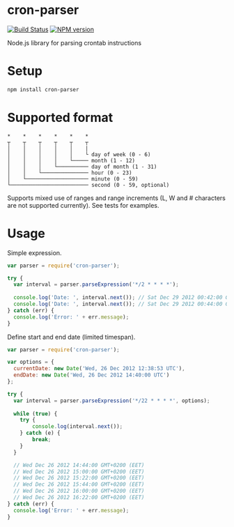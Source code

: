 cron-parser
================

[![Build Status](https://travis-ci.org/harrisiirak/cron-parser.png?branch=master)](https://travis-ci.org/harrisiirak/cron-parser)
[![NPM version](https://badge.fury.io/js/cron-parser.png)](http://badge.fury.io/js/cron-parser)

Node.js library for parsing crontab instructions

Setup
========
```bash
npm install cron-parser
```

Supported format
========

```
*    *    *    *    *    *
┬    ┬    ┬    ┬    ┬    ┬
│    │    │    │    │    |
│    │    │    │    │    └ day of week (0 - 6)
│    │    │    │    └───── month (1 - 12)
│    │    │    └────────── day of month (1 - 31)
│    │    └─────────────── hour (0 - 23)
│    └──────────────────── minute (0 - 59)
└───────────────────────── second (0 - 59, optional)
```

Supports mixed use of ranges and range increments (L, W and # characters are not supported currently). See tests for examples.

Usage
========

Simple expression.

```javascript
var parser = require('cron-parser');

try {
  var interval = parser.parseExpression('*/2 * * * *');
  
  console.log('Date: ', interval.next()); // Sat Dec 29 2012 00:42:00 GMT+0200 (EET)
  console.log('Date: ', interval.next()); // Sat Dec 29 2012 00:44:00 GMT+0200 (EET)
} catch (err) {
  console.log('Error: ' + err.message);
}

```

Define start and end date (limited timespan).

```javascript
var parser = require('cron-parser');

var options = {
  currentDate: new Date('Wed, 26 Dec 2012 12:38:53 UTC'),
  endDate: new Date('Wed, 26 Dec 2012 14:40:00 UTC')
};

try {
  var interval = parser.parseExpression('*/22 * * * *', options);
  
  while (true) {
    try {
  		console.log(interval.next());
  	} catch (e) {
  		break;
  	}
  }

  // Wed Dec 26 2012 14:44:00 GMT+0200 (EET)
  // Wed Dec 26 2012 15:00:00 GMT+0200 (EET)
  // Wed Dec 26 2012 15:22:00 GMT+0200 (EET)
  // Wed Dec 26 2012 15:44:00 GMT+0200 (EET)
  // Wed Dec 26 2012 16:00:00 GMT+0200 (EET)
  // Wed Dec 26 2012 16:22:00 GMT+0200 (EET)
} catch (err) {
  console.log('Error: ' + err.message);
}

```
